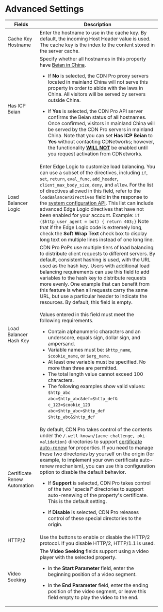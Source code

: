 # Advanced Settings

| **Fields**              | **Description**                                      |
| ----------------------- | -----------------------------------------------------|
| Cache Key Hostname      | Enter the hostname to use in the cache key. By default, the incoming Host Header value is used. The cache key is the index to the content stored in the server cache.|
| Has ICP Beian           | Specify whether all hostnames in this property have [Beian in China](</docs/edge-logic/faq.md#china-delivery-and-beian>). <ul><li>If **No** is selected, the CDN Pro proxy servers located in mainland China will not serve this property in order to abide with the laws in China. All visitors will be served by servers outside China.</ul></li> <ul><li>If **Yes** is selected, the CDN Pro API server confirms the Beian status of all hostnames. Once confirmed, visitors in mainland China will be served by the CDN Pro servers in mainland China. Note that you can set **Has ICP Beian** to **Yes** without contacting CDNetworks; however, the functionality <ins>**WILL NOT**</ins> be enabled until you request activation from CDNetworks.|</ul></li>
| Load Balancer Logic           | Enter Edge Logic to customize load balancing. You can use a subset of the directives, including `if`, `set`, `return`, `eval_func`, `add_header`, `client_max_body_size`, `deny`, and `allow`. For the list of directives allowed in this field, refer to the `loadBalancerDirectives` field in the response to the  [system configuration API](</en/cdn/apidocs>). This list can include advanced Edge Logic directives that have not been enabled for your account. Example:  `if ($http_user_agent = bot) { return 403;}` Note that if the Edge Logic code is extremely long, check the <b>Soft Wrap Text</b> check box to display long text on multiple lines instead of one long line.|</ul></li>
| Load Balancer Hash Key | CDN Pro PoPs use multiple tiers of load balancing to distribute client requests to different servers. By default, consistent hashing is used, with the URL used as the hash key. Users with additional load balancing requirements can use this field to add variables to the hash key to distribute requests more evenly. One example that can benefit from this feature is when all requests carry the same URL, but use a particular header to indicate the resources. By default, this field is empty. <br><br>Values entered in this field must meet the following requirements.<ul><li>Contain alphanumeric characters and an underscore, equals sign, dollar sign, and ampersand.</br><li>Variable names must be: `$http_name`, `$cookie_name`, or `$arg_name`.<li>At least one variable must be specified. No more than three are permitted.<li>The total length value cannot exceed 100 characters.<li>The following examples show valid values:<br>`$http_abc`<br>`abc=$http_abc&def=$http_def&`<br>`c_123=$cookie_123`<br>`abc=$http_abc=$http_def`<br>`$http_abc&$http_def`<br></ul>
| Certificate Renew Automation | By default, CDN Pro takes control of the contents under the ``/.well-known/{acme-challenge, pki-validation}`` directories to support [certificate auto-renew](</docs/portal/certificates/auto-renewal.md>) for properties. If you need to manage these two directories by yourself on the origin (for example, to implement your own certificate auto-renew mechanism), you can use this configuration option to disable the default behavior. <ul><li>If **Support** is selected, CDN Pro takes control of the two "special" directories to support auto-renewing of the property's certificate. This is the default setting.</ul></li> <ul><li>If **Disable** is selected, CDN Pro releases control of these special directories to the origin.|</ul>
| HTTP/2 | Use the buttons to enable or disable the HTTP/2 protocol. If you disable HTTP/2, HTTP/1.1 is used.<br></ul>
| Video Seeking | The **Video Seeking** fields support using a video player with the selected property. <ul><li>In the **Start Parameter** field, enter the beginning position of a video segment. </ul></li><ul><li>In the **End Parameter** field, enter the ending position of the video segment, or leave this field empty to play the video to the end.</ul></li>
